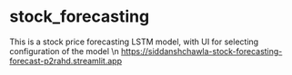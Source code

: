 # stock_forecasting
This is a stock price forecasting LSTM model, with UI for selecting configuration of the model \n
https://siddanshchawla-stock-forecasting-forecast-p2rahd.streamlit.app
